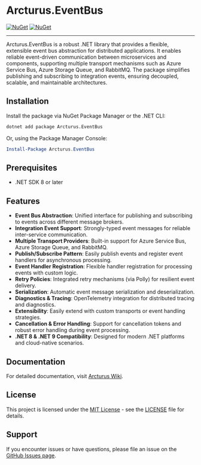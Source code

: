 # Arcturus.EventBus

[![NuGet](https://img.shields.io/nuget/dt/Arcturus.EventBus.svg)](https://www.nuget.org/packages/Arcturus.EventBus) 
[![NuGet](https://img.shields.io/nuget/vpre/Arcturus.EventBus.svg)](https://www.nuget.org/packages/Arcturus.EventBus)

---

Arcturus.EventBus is a robust .NET library that provides a flexible, extensible event bus abstraction for distributed applications. It enables reliable event-driven communication between microservices and components, supporting multiple transport mechanisms such as Azure Service Bus, Azure Storage Queue, and RabbitMQ. The package simplifies publishing and subscribing to integration events, ensuring decoupled, scalable, and maintainable architectures.

## Installation

Install the package via NuGet Package Manager or the .NET CLI:

```bash
dotnet add package Arcturus.EventBus
```

Or, using the Package Manager Console:

```powershell
Install-Package Arcturus.EventBus
```

## Prerequisites

- .NET SDK 8 or later

## Features

- **Event Bus Abstraction**: Unified interface for publishing and subscribing to events across different message brokers.
- **Integration Event Support**: Strongly-typed event messages for reliable inter-service communication.
- **Multiple Transport Providers**: Built-in support for Azure Service Bus, Azure Storage Queue, and RabbitMQ.
- **Publish/Subscribe Pattern**: Easily publish events and register event handlers for asynchronous processing.
- **Event Handler Registration**: Flexible handler registration for processing events with custom logic.
- **Retry Policies**: Integrated retry mechanisms (via Polly) for resilient event delivery.
- **Serialization**: Automatic event message serialization and deserialization.
- **Diagnostics & Tracing**: OpenTelemetry integration for distributed tracing and diagnostics.
- **Extensibility**: Easily extend with custom transports or event handling strategies.
- **Cancellation & Error Handling**: Support for cancellation tokens and robust error handling during event processing.
- **.NET 8 & .NET 9 Compatibility**: Designed for modern .NET platforms and cloud-native scenarios.

## Documentation

For detailed documentation, visit [Arcturus Wiki](https://github.com/cloudfy/Arcturus/wiki).

## License

This project is licensed under the [MIT License](LICENSE) - see the [LICENSE](LICENSE) file for details.

## Support

If you encounter issues or have questions, please file an issue on the [GitHub Issues page](https://github.com/cloudfy/Arcturus/issues).

